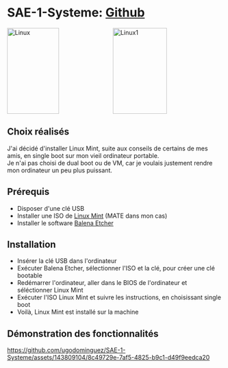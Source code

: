 # SAE-1-Systeme: [Github](https://github.com/ugodominguez/SAE-1-Systeme)

<div style="display:flex; align:center">
  <img src="https://images3.alphacoders.com/116/116875.jpg" alt="Linux" width=49% height=200px>
  <img src="https://incubaweb.com/wp-content/uploads/2015/08/Linux-vs-windows.jpg" alt="Linux1" width=50% height=200px>
  <!-- J'ai trouvé ça très drôle que les images s'etirent si la fênetre est trop large, je l'ai donc laissé -->
</div>

## Choix réalisés

J'ai décidé d'installer Linux Mint, suite aux conseils de certains de mes amis, en single boot sur mon vieil ordinateur portable.  
Je n'ai pas choisi de dual boot ou de VM, car je voulais justement rendre mon ordinateur un peu plus puissant.

## Prérequis
- Disposer d'une clé USB
- Installer une ISO de [Linux Mint](https://www.linuxmint.com/download.php) (MATE dans mon cas)
- Installer le software [Balena Etcher](https://etcher.balena.io/#download-etcher)
  
## Installation
- Insérer la clé USB dans l'ordinateur
- Exécuter Balena Etcher, sélectionner l'ISO et la clé, pour créer une clé bootable
- Redémarrer l'ordinateur, aller dans le BIOS de l'ordinateur et séléctionner Linux Mint
- Exécuter l'ISO Linux Mint et suivre les instructions, en choisissant single boot
- Voilà, Linux Mint est installé sur la machine

## Démonstration des fonctionnalités

https://github.com/ugodominguez/SAE-1-Systeme/assets/143809104/8c49729e-7af5-4825-b9c1-d49f9eedca20
